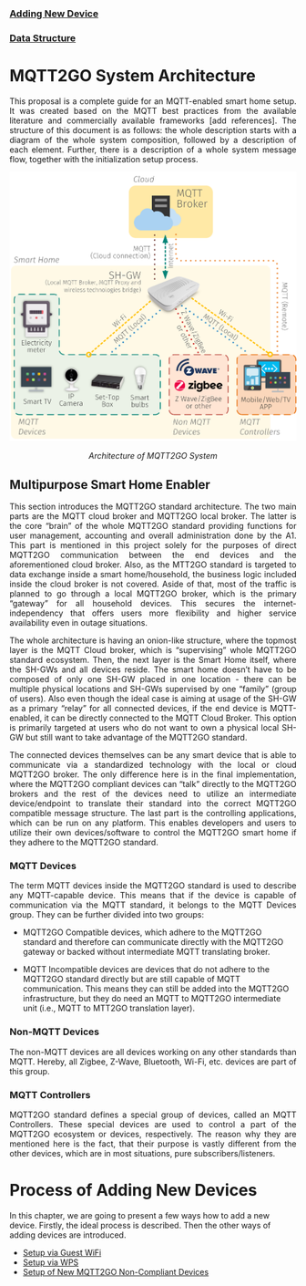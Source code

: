 
### [Adding New Device](./add-device.md)
### [Data Structure](./data-structure.md)

# MQTT2GO System Architecture
<p align="justify">
This proposal is a complete guide for an MQTT-enabled smart home setup. It was created based on the MQTT best practices from the available literature and commercially available frameworks [add references]. The structure of this document is as follows: the whole description starts with a diagram of the whole system composition, followed by a description of each element. Further, there is a description of a whole system message flow, together with the initialization setup process.
</p>

![Image](mqtt_architecture.png "Smart-Home Architecture")
<p align="center" >
<em>Architecture of MQTT2GO System</em>
</p>

## Multipurpose Smart Home Enabler
<p align="justify">
This section introduces the MQTT2GO standard architecture. The two main parts are the MQTT cloud broker and MQTT2GO local broker. The latter is the core “brain” of the whole MQTT2GO standard providing functions for user management, accounting and overall administration done by the A1. This part is mentioned in this project solely for the purposes of direct MQTT2GO communication between the end devices and the aforementioned cloud broker. Also, as the MTT2GO standard is targeted to data exchange inside a smart home/household, the business logic included inside the cloud broker is not covered. Aside of that, most of the traffic is planned to go through a local MQTT2GO broker, which is the primary “gateway” for all household devices. This secures the internet-independency that offers users more flexibility and higher service availability even in outage situations.
</p>

<p align="justify">
The whole architecture is having an onion-like structure, where the topmost layer is the MQTT Cloud broker, which is “supervising” whole MQTT2GO standard ecosystem. Then, the next layer is the Smart Home itself, where the SH-GWs and all devices reside. The smart home doesn’t have to be composed of only one SH-GW placed in one location - there can be multiple physical locations and SH-GWs supervised by one “family” (group of users). Also even though the ideal case is aiming at usage of the SH-GW as a primary “relay” for all connected devices, if the end device is MQTT-enabled, it can be directly connected to the MQTT Cloud Broker. This option is primarily targeted at users who do not want to own a physical local SH-GW but still want to take advantage of the MQTT2GO standard.
</p>

<p align="justify">
The connected devices themselves can be any smart device that is able to communicate via a standardized technology with the local or cloud MQTT2GO broker. The only difference here is in the final implementation, where the MQTT2GO compliant devices can “talk” directly to the MQTT2GO brokers and the rest of the devices need to utilize an intermediate device/endpoint to translate their standard into the correct MQTT2GO compatible message structure.
The last part is the controlling applications, which can be run on any platform. This enables developers and users to utilize their own devices/software to control the MQTT2GO smart home if they adhere to the MQTT2GO standard.
</p>

### MQTT Devices
<p align="justify">
The term MQTT devices inside the MQTT2GO standard is used to describe any MQTT-capable device. This means that if the device is capable of communication via the MQTT standard, it belongs to the MQTT Devices group. They can be further divided into two groups:
</p>

* MQTT2GO Compatible devices, which adhere to the MQTT2GO standard and therefore can communicate directly with the MQTT2GO gateway or backed without intermediate MQTT translating broker.

* MQTT Incompatible devices are devices that do not adhere to the MQTT2GO standard directly but are still capable of MQTT communication. This means they can still be added into the MQTT2GO infrastructure, but they do need an MQTT to MQTT2GO intermediate unit (i.e., MQTT to MTT2GO translation layer).

### Non-MQTT Devices
<p align="justify">
The non-MQTT devices are all devices working on any other standards than MQTT. Hereby, all Zigbee, Z-Wave, Bluetooth, Wi-Fi, etc. devices are part of this group.
</p>

### MQTT Controllers
<p align="justify">
MQTT2GO standard defines a special group of devices, called an MQTT Controllers. These special devices are used to control a part of the MQTT2GO ecosystem or devices, respectively. The reason why they are mentioned here is the fact, that their purpose is vastly different from the other devices, which are in most situations, pure subscribers/listeners.
</p>


#  Process of Adding New Devices
In this chapter, we are going to present a few ways how to add a new device. Firstly, the ideal process is described. Then the other ways of adding devices are introduced.

* [Setup via Guest WiFi](./add-wifi.md)
* [Setup via WPS](./add-wps.md)
* [Setup of New MQTT2GO Non-Compliant Devices](./add-non-compliant.md)